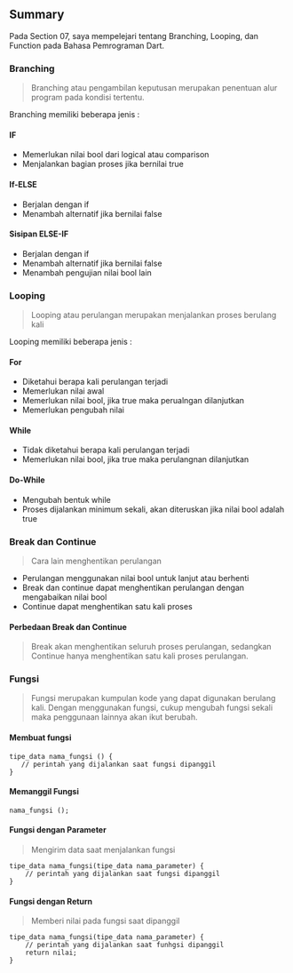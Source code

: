 ## Summary
Pada Section 07, saya mempelejari tentang Branching, Looping, dan Function pada Bahasa Pemrograman Dart.

### Branching
>Branching atau pengambilan keputusan merupakan penentuan alur program pada kondisi tertentu.

Branching memiliki beberapa jenis :

#### IF
- Memerlukan nilai bool dari logical atau comparison
- Menjalankan bagian proses jika bernilai true

#### If-ELSE
- Berjalan dengan if
- Menambah alternatif jika bernilai false

#### Sisipan ELSE-IF
- Berjalan dengan if
- Menambah alternatif jika bernilai false
- Menambah pengujian nilai bool lain

### Looping
>Looping atau perulangan merupakan menjalankan proses berulang kali

Looping memiliki beberapa jenis :

#### For
- Diketahui berapa kali perulangan terjadi
- Memerlukan nilai awal
- Memerlukan nilai bool, jika true maka perualngan dilanjutkan
- Memerlukan pengubah nilai

#### While
- Tidak diketahui berapa kali perulangan terjadi
- Memerlukan nilai bool, jika true maka perulangnan dilanjutkan

#### Do-While
- Mengubah bentuk while
- Proses dijalankan minimum sekali, akan diteruskan jika nilai bool adalah true

### Break dan Continue
> Cara lain menghentikan perulangan

- Perulangan menggunakan nilai bool untuk lanjut atau berhenti
- Break dan continue dapat menghentikan perulangan dengan mengabaikan nilai bool
- Continue dapat menghentikan satu kali proses

#### Perbedaan Break dan Continue
>Break akan menghentikan seluruh proses perulangan, sedangkan Continue hanya menghentikan satu kali proses perulangan.

### Fungsi
> Fungsi merupakan kumpulan kode yang dapat digunakan berulang kali. Dengan menggunakan fungsi, cukup mengubah fungsi sekali maka penggunaan lainnya akan ikut berubah.

#### Membuat fungsi
```
tipe_data nama_fungsi () {
   // perintah yang dijalankan saat fungsi dipanggil
}
```

#### Memanggil Fungsi
```
nama_fungsi ();
```

#### Fungsi dengan Parameter
>Mengirim data saat menjalankan fungsi
```
tipe_data nama_fungsi(tipe_data nama_parameter) {
    // perintah yang dijalankan saat fungsi dipanggil
}
```

#### Fungsi dengan Return
>Memberi nilai pada fungsi saat dipanggil
```
tipe_data nama_fungsi(tipe_data nama_parameter) {
    // perintah yang dijalankan saat funhgsi dipanggil
    return nilai;
}
```
